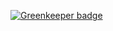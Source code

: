 
[![Greenkeeper badge](https://badges.greenkeeper.io/ciffelia/ciffelia.com.svg)](https://greenkeeper.io/)
